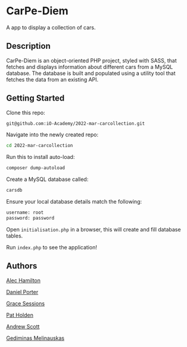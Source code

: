 # CarPe-Diem
A app to display a collection of cars.

## Description
CarPe-Diem is an object-oriented PHP project, styled with SASS, that fetches and displays information about different cars from a MySQL database. The database is built and populated using a utility tool that fetches the data from an existing API.

## Getting Started
Clone this repo:

```bash
git@github.com:iO-Academy/2022-mar-carcollection.git
```
Navigate into the newly created repo:

```bash
cd 2022-mar-carcollection
```

Run this to install auto-load:

```bash
composer dump-autoload
```

Create a MySQL database called:

```bash
carsdb
```

Ensure your local database details match the following: 

```bash
username: root
password: password
```

Open `initialisation.php` in a browser, this will create and fill database tables.

Run `index.php` to see the application!

## Authors

[Alec Hamilton](https://github.com/alec-hamilton)

[Daniel Porter](https://github.com/danieljporter21)

[Grace Sessions](https://github.com/gracesessions)

[Pat Holden](https://github.com/patrick-holden)

[Andrew Scott](https://github.com/AndrewScott85)

[Gediminas Melinauskas](https://github.com/Gantthebant)
